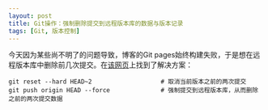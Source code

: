 ```yaml
---
layout: post
title: Git操作：强制删除提交到远程版本库的数据与版本记录
tags: [Git, 版本控制]
---
```


今天因为某些尚不明了的问题导致，博客的Git pages始终构建失败，于是想在远程版本库中删除前几次提交。在[该网页](http://www.douban.com/note/189603387/)上找到了解决方案：

	git reset --hard HEAD~2                   # 取消当前版本之前的两次提交
	git push origin HEAD --force              # 强制提交到远程版本库，从而删除之前的两次提交数据

